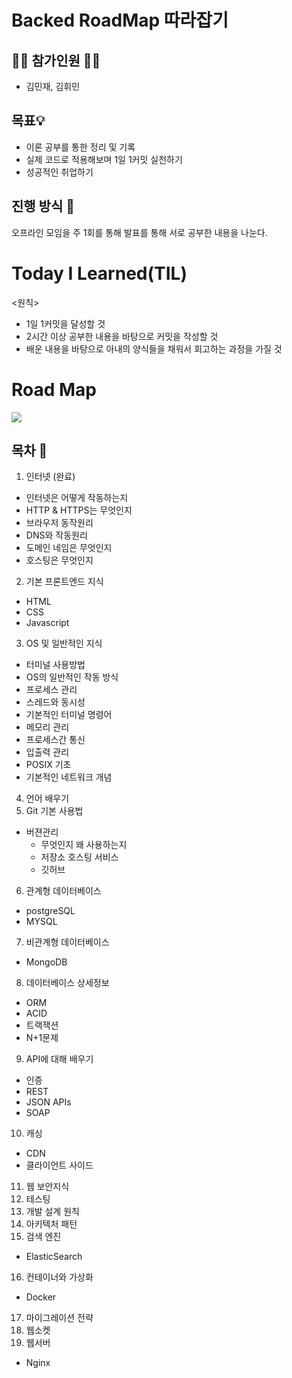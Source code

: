 # Backed RoadMap 따라잡기

## 🙋‍♂️ 참가인원 🙋‍♀️

- 김민재, 김휘민

## 목표💡

- 이론 공부를 통한 정리 및 기록
- 실제 코드로 적용해보며 1일 1커밋 실천하기
- 성공적인 취업하기

## 진행 방식 🎲

오프라인 모임을 주 1회를 통해 발표를 통해 서로 공부한 내용을 나눈다.

# Today I Learned(TIL)

<원칙>

- 1일 1커밋을 달성할 것
- 2시간 이상 공부한 내용을 바탕으로 커밋을 작성할 것
- 배운 내용을 바탕으로 아내의 양식들을 채워서 회고하는 과정을 가질 것

# Road Map

![](https://images.velog.io/images/minj9_6/post/0f0cc0a2-06d7-4aae-946a-d8f458a68614/image.png)

## 목차 🔎

1. 인터넷 (완료)

- 인터넷은 어떻게 작동하는지
- HTTP & HTTPS는 무엇인지
- 브라우저 동작원리
- DNS와 작동원리
- 도메인 네임은 무엇인지
- 호스팅은 무엇인지

2. 기본 프론트엔드 지식

- HTML
- CSS
- Javascript

3. OS 및 일반적인 지식

- 터미널 사용방법
- OS의 일반적인 작동 방식
- 프로세스 관리
- 스레드와 동시성
- 기본적인 터미널 명령어
- 메모리 관리
- 프로세스간 통신
- 입출력 관리
- POSIX 기초
- 기본적인 네트워크 개념

4.  언어 배우기
5.  Git 기본 사용법

- 버젼관리
  - 무엇인지 왜 사용하는지
  - 저장소 호스팅 서비스
  - 깃허브

6. 관계형 데이터베이스

- postgreSQL
- MYSQL

7. 비관계형 데이터베이스

- MongoDB

8. 데이터베이스 상세정보

- ORM
- ACID
- 트랙잭션
- N+1문제

9. API에 대해 배우기

- 인증
- REST
- JSON APIs
- SOAP

10. 캐싱

- CDN
- 클라이언트 사이드

11. 웹 보안지식
12. 테스팅
13. 개발 설계 원칙
14. 아키텍처 패턴
15. 검색 엔진

- ElasticSearch

16. 컨테이너와 가상화

- Docker

17. 마이그레이션 전략
18. 웹소켓
19. 웹서버

- Nginx
